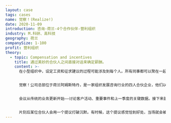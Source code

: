 ```yaml
---
layout: case
tags: cases
name: 觉察！(Realize!)
date: 2020-11-09
introduction: 咨询-荷兰-4个合作伙伴-营利组织
industry: M.科研、高科技
geography: 荷兰
companySize: 1-100
profit: 营利组织
theory:
  - topic: Compensation and incentives
    title: 通过美妙的合伙人之间直接对话来确定薪酬。
    content: >-
      在小型组织中，设定工资和征求建议的过程可能涉及到每个人。所有同事都可以聚在一起开会，讨论并表彰成员的贡献，并依次决定每个人最适当的工资水平。


      觉察！公司总部位于荷兰阿姆斯特丹，是一家组织发展咨询行业的四人合伙企业，他们以上述方式设定薪资。（注：撰写本文之后，这家公司的结构和流程发生了改变，但这些内容仍然具有相关性和启发性）。每个季度，这四位合伙人都会聚在一起进行一场期待已久的讨论。


      会议从传统的业务更新开始——讨论客户活动、重要事件和上一季度的关键数据。接下来就是这个美妙（敏感）的部分：每个合伙人依次分享对自己上一季度贡献的看法，包括他所做的工作、领导的项目以及他对伙伴的支持情况。当一位合伙人发言时，其他人可以插嘴补充任何未报告的贡献，给予表扬或提出关键问题。当小组每个人都讲完并感觉到每个人的贡献都得到了倾听和尊重，然后每个人都会停下来默默地反思薪酬问题。上个季度的收益如何在合伙人之间分享，以反映每个人的贡献？


      片刻后某位合伙人会用一个提议打破沉默。有时候，这个提议感觉恰到好处，当场就会被接受。更多时候，它会引起讨论：*我觉得我在这里的贡献或你在那里的贡献应该得到更高的认可*。合伙人们都承认，现金到底将如何分配，不是本次谈话的最终目的。这种讨论有着更高的目的：确保每个人都觉得自己的贡献得到了充分的重视，主观和客观（内部和外部）的观点（我所知道的和其他人所感知的）得到同步。这是一个开放、信任和承认人性脆弱属性的练习。这四位合伙人报告说，他们总是带着一些紧张的情绪进入讨论，离开会议时则带着深深的感激之情（以及自发的群体拥抱），因为他们感觉到一种运作在深层倾听和信任的伙伴关系。^\[Laloux, Frederic. Reinventing Organizations. Nelson Parker (2014), page 130.]
---
```


